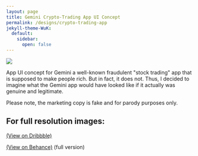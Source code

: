 ```yaml
---
layout: page
title: Gemini Crypto-Trading App UI Concept
permalink: /designs/crypto-trading-app
jekyll-theme-WuK:
  default:
    sidebar:
      open: false
---
```


[![](https://cdn.dribbble.com/userupload/10711378/file/original-753b6cba1cbabb0c2c054a4a2608e987.png?resize=752x)](https://cdn.dribbble.com/userupload/10711378/file/original-753b6cba1cbabb0c2c054a4a2608e987.png?resize=752x)

App UI concept for Gemini a well-known fraudulent "stock trading" app that is supposed to make people rich. But in fact, it does not. Thus, I decided to imagine what the Gemini app would have looked like if it actually was genuine and legitimate.

Please note, the marketing copy is fake and for parody purposes only.

## For full resolution images:

[(View on Dribbble)](https://dribbble.com/shots/22801509-Gemini-Crypto-Trading-App-UI-Concept)

[(View on Behance)](https://www.behance.net/gallery/182076919/Crypto-App-Concept) (full version)
